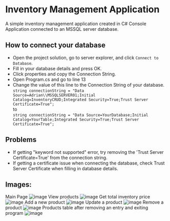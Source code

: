 ﻿# Inventory Management Application
A simple inventory management application created in C# Console Application connected to an MSSQL server database.

## How to connect your database
- Open the project solution, go to server explorer, and click ``Connect to Database``.
- Fill in your database details and press OK.
- Click properties and copy the Connection String.
- Open Program.cs and go to line 13
- Change the value of this line to the Connection String of your database. 
<br />``string connectionString = "Data Source=Adrian\\MSSQLSERVER01;Initial Catalog=InventoryCRUD;Integrated Security=True;Trust Server Certificate=True";``
<br />to
<br />``string connectionString = "Data Source=YourDatabase;Initial Catalog=YourTable;Integrated Security=True;Trust Server Certificate=True";``

## Problems
- If getting "keyword not supported" error, try removing the 'Trust Server Certificate=True' from the connection string.
- If getting a certificate issue when connecting the database, check Trust Server Certificate when filling in database details.

## Images:
Main Page
![image](https://github.com/user-attachments/assets/e3ff4e84-c56f-44fb-8e89-2f7d3ad2a637)
View products
![image](https://github.com/user-attachments/assets/a2064969-da49-4607-b80d-e1cdcfdbf91b)
Get total inventory price
![image](https://github.com/user-attachments/assets/a00d9a84-4828-4816-94a1-baf0904313a4)
Add a new product
![image](https://github.com/user-attachments/assets/8fddcdf3-e6ca-475e-91e9-7e340f3143cc)
Update a product
![image](https://github.com/user-attachments/assets/7f9c3c47-28d4-4284-aa92-d6b59f74432a)
Remove a product
![image](https://github.com/user-attachments/assets/29df3694-3261-48b3-855d-427769d28195)
Products table after removing an entry and exiting program
![image](https://github.com/user-attachments/assets/b43c10a4-e139-48a8-a067-16f236e20720)


